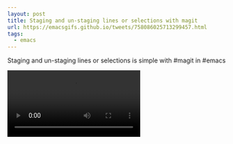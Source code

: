 ```yaml
---
layout: post
title: Staging and un-staging lines or selections with magit
url: https://emacsgifs.github.io/tweets/758086025713299457.html
tags:
  - emacs
---
```


Staging and un-staging lines or selections is simple with #magit in #emacs

<video controls autoplay>
  <!-- ok the '#' char is going to be a problem ... let's get rid of them from
       all the source and hrefs, and rename the files affected. -->
  <source src="/public/videos/758086025713299457.mp4" type="video/mp4">
    Sorry your browser does not support the video tag, maybe time to upgrade?
</video>
